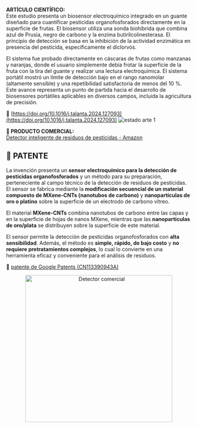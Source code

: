 

**ARTÍCULO CIENTÍFICO:**  
Este estudio presenta un biosensor electroquímico integrado en un guante diseñado para cuantificar pesticidas organofosforados directamente en la superficie de frutas. El biosensor utiliza una sonda biohíbrida que combina azul de Prusia, negro de carbono y la enzima butirilcolinesterasa. El principio de detección se basa en la inhibición de la actividad enzimática en presencia del pesticida, específicamente el diclorvós.

El sistema fue probado directamente en cáscaras de frutas como manzanas y naranjas, donde el usuario simplemente debía frotar la superficie de la fruta con la tira del guante y realizar una lectura electroquímica. El sistema portátil mostró un límite de detección bajo en el rango nanomolar (altamente sensible) y una repetibilidad satisfactoria de menos del 10 %. Este avance representa un punto de partida hacia el desarrollo de biosensores portátiles aplicables en diversos campos, incluida la agricultura de precisión.

🔗 [https://doi.org/10.1016/j.talanta.2024.127093](https://doi.org/10.1016/j.talanta.2024.127093)
![estado arte 1](../imagenes/estado_arte1.jpg)

**🔗 PRODUCTO COMERCIAL:**  
[Detector inteligente de residuos de pesticidas - Amazon](https://www.amazon.com/-/es/Detector-inteligente-residuos-pesticidas-vegetales/dp/B0C559RHBQ)

## 📄 PATENTE

La invención presenta un **sensor electroquímico para la detección de pesticidas organofosforados** y un método para su preparación, perteneciente al campo técnico de la detección de residuos de pesticidas. El sensor se fabrica mediante la **modificación secuencial de un material compuesto de MXene-CNTs (nanotubos de carbono)** y **nanopartículas de oro o platino** sobre la superficie de un electrodo de carbono vítreo.

El material **MXene-CNTs** combina nanotubos de carbono entre las capas y en la superficie de hojas de nanos MXene, mientras que las **nanopartículas de oro/plata** se distribuyen sobre la superficie de este material.

El sensor permite la detección de pesticidas organofosforados con **alta sensibilidad**. Además, el método es **simple, rápido, de bajo costo** y **no requiere pretratamientos complejos**, lo cual lo convierte en una herramienta eficaz y conveniente para el análisis de residuos.

🔗 [ patente de Google Patents (CN113390943A)](https://patents.google.com/patent/CN113390943A/en)
<p align="center">
  <img src="../imagenes/estado_arte2.jpg" alt="Detector comercial" width="400">
</p>





